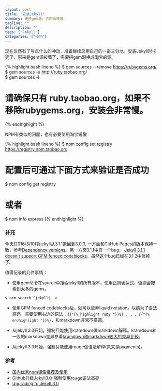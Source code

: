 ```yaml
---
layout: post
title: "安装Jekyll"
summary: 更换gem源，否则会被墙
tagline: ""
description: ""
tags: ["Jekyll"]
categories: ["技巧"]
---
```

现在忽然有了写点什么的冲动，准备继续启用自己的一亩三分地。安装Jekyll时卡壳了，原来是gem源被墙了，需要把gem源换成淘宝的源。

{% highlight bash lineno %}
$ gem sources --remove https://rubygems.org/  
$ gem sources -a http://ruby.taobao.org/  
$ gem sources -l 
# 请确保只有 ruby.taobao.org，如果不移除rubygems.org，安装会非常慢。
{% endhighlight %}

NPM有类似的问题，也有必要使用淘宝镜像

{% highlight bash lineno %}
$ npm config set registry https://registry.npm.taobao.org

# 配置后可通过下面方式来验证是否成功
$ npm config get registry
# 或者
$ npm info express
{% endhighlight %}

### 补充

今天(2016/3/10)将jekyll从3.1.1退回到3.0.3, 一方面和GitHub Pages的版本保持一致，参考[Dependency versions](https://pages.github.com/versions/)。另一方面3.1.1中有一个bug，
[Jekyll 3.1.1 doesn't support GFM fenced codeblocks](https://github.com/udevbe/udevbe.github.io/issues/3)，虽然这个bug已经在3.1.2中修掉了。

值得记录的几件事情：

- 使用gem命令在source中搜索jekyll的所有版本，使用正则表达式，否则会搜索到太多的gems。

```bash
$ gem search ^jekyll$ -a
```

- 使用GFM fenced codeblocks后，就可以放弃liquid notation。以前为了语法高亮，需要使用右边的语法：`{{"{% highlight ruby "}}%} . . . {{"{% endhighlight "}}%}`，和markdown非常不搭调。

- 从jekyll 3.0开始，强制只能使用kramdown做markdown解释。kramdown和一般的markdown差异参看[kramdown和markdown较大的差异比较](http://platinhom.github.io/2015/11/06/Kramdown-note/)。

- 从jekyll 3.0开始，强制只能使用rouge做语法解释(原来是pygments)。

### 参考
- [国内优秀npm镜像推荐及使用](http://riny.net/2014/cnpm/)
- [Github升级Jekyll3.0-强制使用rouge语法高亮](Github升级Jekyll3.0-强制使用rouge语法高亮)
- [Upgrading to Jekyll 3.0](http://kersulis.github.io/2015/10/31/jekyll-3/)
